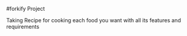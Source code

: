 #forkify Project

Taking Recipe for cooking each food you want with all its features and requirements
